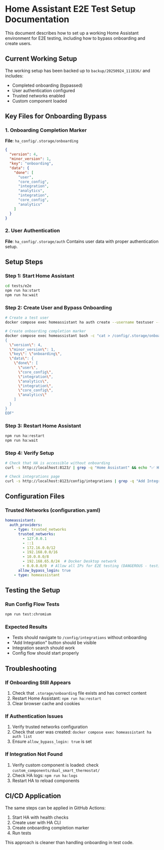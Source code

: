 # Home Assistant E2E Test Setup Documentation

This document describes how to set up a working Home Assistant environment for E2E testing, including how to bypass onboarding and create users.

## Current Working Setup

The working setup has been backed up to `backup/20250924_111836/` and includes:
- Completed onboarding (bypassed)
- User authentication configured
- Trusted networks enabled
- Custom component loaded

## Key Files for Onboarding Bypass

### 1. Onboarding Completion Marker
**File**: `ha_config/.storage/onboarding`
```json
{
  "version": 4,
  "minor_version": 1,
  "key": "onboarding",
  "data": {
    "done": [
      "user",
      "core_config", 
      "integration",
      "analytics",
      "integration",
      "core_config",
      "analytics"
    ]
  }
}
```

### 2. User Authentication
**File**: `ha_config/.storage/auth`
Contains user data with proper authentication setup.

## Setup Steps

### Step 1: Start Home Assistant
```bash
cd tests/e2e
npm run ha:start
npm run ha:wait
```

### Step 2: Create User and Bypass Onboarding
```bash
# Create a test user
docker compose exec homeassistant ha auth create --username testuser --password testpass123 --name "Test User"

# Create onboarding completion marker
docker compose exec homeassistant bash -c "cat > /config/.storage/onboarding << 'EOF'
{
  \"version\": 4,
  \"minor_version\": 1,
  \"key\": \"onboarding\",
  \"data\": {
    \"done\": [
      \"user\",
      \"core_config\",
      \"integration\", 
      \"analytics\",
      \"integration\",
      \"core_config\",
      \"analytics\"
    ]
  }
}
EOF"
```

### Step 3: Restart Home Assistant
```bash
npm run ha:restart
npm run ha:wait
```

### Step 4: Verify Setup
```bash
# Check that HA is accessible without onboarding
curl -s http://localhost:8123/ | grep -q "Home Assistant" && echo "✅ HA accessible" || echo "❌ HA not accessible"

# Check integrations page
curl -s http://localhost:8123/config/integrations | grep -q "Add Integration" && echo "✅ Integrations page ready" || echo "❌ Integrations page not ready"
```

## Configuration Files

### Trusted Networks (configuration.yaml)
```yaml
homeassistant:
  auth_providers:
    - type: trusted_networks
      trusted_networks:
        - 127.0.0.1
        - ::1
        - 172.16.0.0/12  
        - 192.168.0.0/16
        - 10.0.0.0/8
        - 192.168.65.0/24  # Docker Desktop network
        - 0.0.0.0/0  # Allow all IPs for E2E testing (DANGEROUS - testing only!)
      allow_bypass_login: true
    - type: homeassistant
```

## Testing the Setup

### Run Config Flow Tests
```bash
npm run test:chromium
```

### Expected Results
- Tests should navigate to `/config/integrations` without onboarding
- "Add Integration" button should be visible
- Integration search should work
- Config flow should start properly

## Troubleshooting

### If Onboarding Still Appears
1. Check that `.storage/onboarding` file exists and has correct content
2. Restart Home Assistant: `npm run ha:restart`
3. Clear browser cache and cookies

### If Authentication Issues
1. Verify trusted networks configuration
2. Check that user was created: `docker compose exec homeassistant ha auth list`
3. Ensure `allow_bypass_login: true` is set

### If Integration Not Found
1. Verify custom component is loaded: check `custom_components/dual_smart_thermostat/`
2. Check HA logs: `npm run ha:logs`
3. Restart HA to reload components

## CI/CD Application

The same steps can be applied in GitHub Actions:
1. Start HA with health checks
2. Create user with HA CLI
3. Create onboarding completion marker
4. Run tests

This approach is cleaner than handling onboarding in test code.
